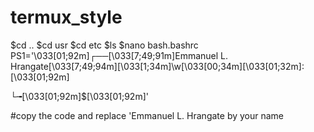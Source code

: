 # termux_style
$cd ..
$cd usr
$cd etc
$ls
$nano bash.bashrc
PS1='\033[01;92m\]┌──\[\033[7;49;91m\]Emmanuel L. Hrangate\[\033[7;49;94m\]\[\033[1;34m\]\w\[\033[00;34m\]\[\033[01;32m\]: \[\033[01;92m\]

└╼\[\033[01;92m\]$\[\033[01;92m\]'

#copy the code and replace 'Emmanuel L. Hrangate by your name
